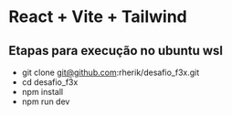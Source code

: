 # React + Vite + Tailwind

## Etapas para execução no ubuntu wsl

- git clone git@github.com:rherik/desafio_f3x.git
- cd desafio_f3x
- npm install
- npm run dev
